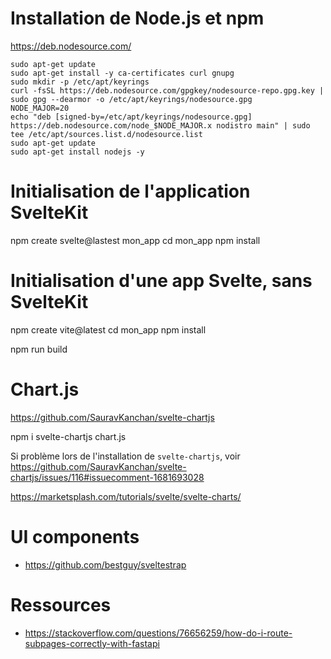 # Installation de Node.js et npm

https://deb.nodesource.com/

    sudo apt-get update
    sudo apt-get install -y ca-certificates curl gnupg
    sudo mkdir -p /etc/apt/keyrings
    curl -fsSL https://deb.nodesource.com/gpgkey/nodesource-repo.gpg.key | sudo gpg --dearmor -o /etc/apt/keyrings/nodesource.gpg
    NODE_MAJOR=20
    echo "deb [signed-by=/etc/apt/keyrings/nodesource.gpg] https://deb.nodesource.com/node_$NODE_MAJOR.x nodistro main" | sudo tee /etc/apt/sources.list.d/nodesource.list
    sudo apt-get update
    sudo apt-get install nodejs -y

# Initialisation de l'application SvelteKit

  npm create svelte@lastest mon_app
  cd mon_app
  npm install

# Initialisation d'une app Svelte, sans SvelteKit

  npm create vite@latest
  cd mon_app
  npm install
  
  npm run build

# Chart.js

https://github.com/SauravKanchan/svelte-chartjs

  npm i svelte-chartjs chart.js

Si problème lors de l'installation de `svelte-chartjs`, voir https://github.com/SauravKanchan/svelte-chartjs/issues/116#issuecomment-1681693028

https://marketsplash.com/tutorials/svelte/svelte-charts/

# UI components

* https://github.com/bestguy/sveltestrap


# Ressources

* https://stackoverflow.com/questions/76656259/how-do-i-route-subpages-correctly-with-fastapi
